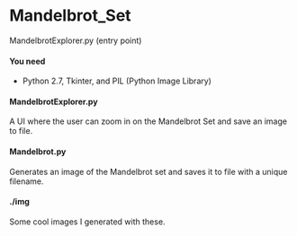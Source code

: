 # Mandelbrot_Set 
MandelbrotExplorer.py (entry point)
#### You need
* Python 2.7, Tkinter, and PIL (Python Image Library)

#### MandelbrotExplorer.py
A UI where the user can zoom in on the Mandelbrot Set and save an image to file.
#### Mandelbrot.py
Generates an image of the Mandelbrot set and saves it to file with a unique filename.
#### ./img
Some cool images I generated with these.
